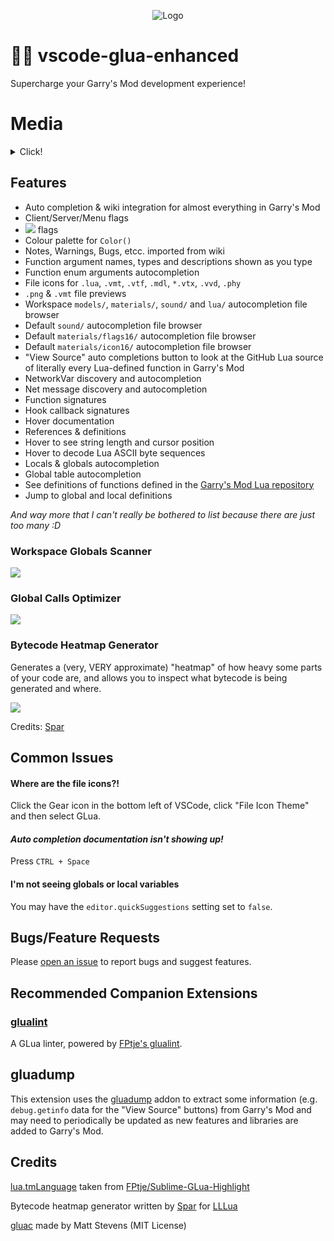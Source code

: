 <p align="center">
	<img alt="Logo" src="https://github.com/WilliamVenner/vscode-glua-enhanced/blob/master/resources/logo.png?raw=true"/>
</p>

# 👨‍💻 vscode-glua-enhanced

Supercharge your Garry's Mod development experience!

# Media

<details><summary>Click!</summary>

![](https://i.imgur.com/AklgD6Z.gif)

![](https://i.imgur.com/RzRw1PP.gif)

![](https://i.imgur.com/tPCzNIv.gif)

![](https://i.imgur.com/qoFhgWa.png)

![](https://i.imgur.com/OCb740O.png)

![](https://i.imgur.com/4PEOp4C.png)

![](https://i.imgur.com/EoB99zZ.png)

![](https://i.imgur.com/QRKMSh8.png)

![](https://i.imgur.com/X19jxT0.png)

</details>

## Features

* Auto completion & wiki integration for almost everything in Garry's Mod
* Client/Server/Menu flags
* ![](https://i.imgur.com/2SlS4Gc.png) flags
* Colour palette for `Color()`
* Notes, Warnings, Bugs, etcc. imported from wiki
* Function argument names, types and descriptions shown as you type
* Function enum arguments autocompletion
* File icons for `.lua`, `.vmt`, `.vtf`, `.mdl`, `*.vtx`, `.vvd`, `.phy`
* `.png` & `.vmt` file previews
* Workspace `models/`, `materials/`, `sound/` and `lua/` autocompletion file browser
* Default `sound/` autocompletion file browser
* Default `materials/flags16/` autocompletion file browser
* Default `materials/icon16/` autocompletion file browser
* "View Source" auto completions button to look at the GitHub Lua source of literally every Lua-defined function in Garry's Mod
* NetworkVar discovery and autocompletion
* Net message discovery and autocompletion
* Function signatures
* Hook callback signatures
* Hover documentation
* References & definitions
* Hover to see string length and cursor position
* Hover to decode Lua ASCII byte sequences
* Locals & globals autocompletion
* Global table autocompletion
* See definitions of functions defined in the [Garry's Mod Lua repository](https://github.com/Facepunch/garrysmod)
* Jump to global and local definitions

_And way more that I can't really be bothered to list because there are just too many :D_

### Workspace Globals Scanner

![](https://i.imgur.com/h9bRE4T.png)

### Global Calls Optimizer

![](https://i.imgur.com/o45kMdL.png)

### Bytecode Heatmap Generator

Generates a (very, VERY approximate) "heatmap" of how heavy some parts of your code are, and allows you to inspect what bytecode is being generated and where.

![](https://i.imgur.com/Z19qm3W.png)

Credits: [Spar](https://github.com/GitSparTV)

## Common Issues

#### Where are the file icons?!

Click the Gear icon in the bottom left of VSCode, click "File Icon Theme" and then select GLua.

#### _Auto completion documentation isn't showing up!_

Press `CTRL + Space`

#### I'm not seeing globals or local variables

You may have the `editor.quickSuggestions` setting set to `false`.

## Bugs/Feature Requests

Please [open an issue](https://github.com/WilliamVenner/vscode-glua-enhanced/issues) to report bugs and suggest features.

## Recommended Companion Extensions

### [glualint](https://marketplace.visualstudio.com/items?itemName=goz3rr.vscode-glualint)

A GLua linter, powered by [FPtje's glualint](https://github.com/FPtje/GLuaFixer).

## gluadump

This extension uses the [gluadump](https://github.com/WilliamVenner/gluadump) addon to extract some information (e.g. `debug.getinfo` data for the "View Source" buttons) from Garry's Mod and may need to periodically be updated as new features and libraries are added to Garry's Mod.

## Credits

[lua.tmLanguage](https://github.com/WilliamVenner/vscode-glua-enhanced/blob/master/syntaxes/lua.tmLanguage) taken from [FPtje/Sublime-GLua-Highlight](https://github.com/FPtje/Sublime-GLua-Highlight/)

Bytecode heatmap generator written by [Spar](https://github.com/GitSparTV) for [LLLua](https://github.com/GitSparTV/LLLua/)

[gluac](https://github.com/everyday-as/gluac) made by Matt Stevens (MIT License)
